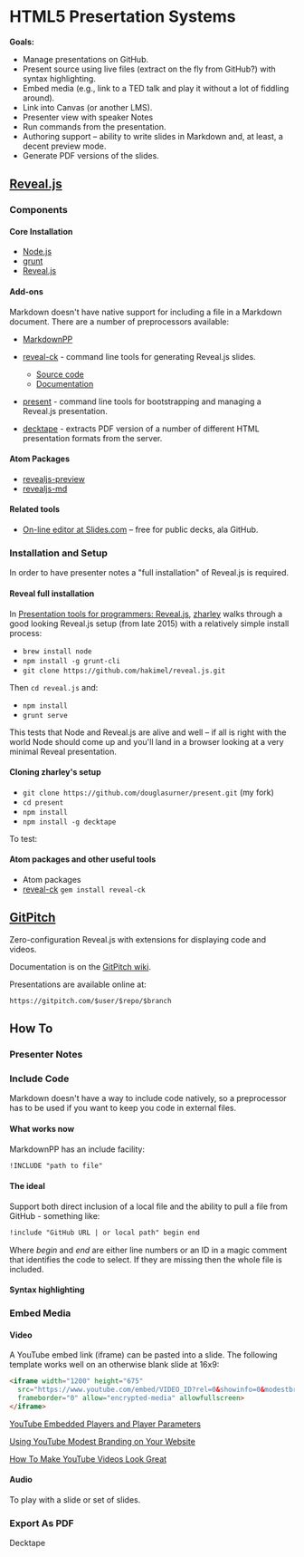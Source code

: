 # HTML5 Presertation Systems

**Goals:**

* Manage presentations on GitHub.
* Present source using live files (extract on the fly from GitHub?) with syntax highlighting.
* Embed media (e.g., link to a TED talk and play it without a lot of fiddling around).
* Link into Canvas (or another LMS).
* Presenter view with speaker Notes
* Run commands from the presentation.
* Authoring support – ability to write slides in Markdown and, at least, a decent preview mode.
* Generate PDF versions of the slides.

## [Reveal.js][revealjs]

[revealjs]: <revealjs.com>

### Components

#### Core Installation

* [Node.js][]
* [grunt][]
* [Reveal.js][revealjs-github]

[node.js]: <>
[grunt]: <>
[revealjs-github]: <https://github.com/hakimel/reveal.js/>

#### Add-ons

Markdown doesn't have native support for including a file in a Markdown document. There are a number of preprocessors available:

* [MarkdownPP][md-pp]

* [reveal-ck][] - command line tools for generating Reveal.js slides.
  * [Source code][reveal-ck-src]
  * [Documentation][reveal-ck-docs]
* [present][] - command line tools for bootstrapping and managing a Reveal.js presentation.
* [decktape][] - extracts PDF version of a number of different HTML presentation formats from the server.

[md-pp]: <https://github.com/jreese/markdown-pp>

[reveal-ck]: <http://jedcn.github.io/reveal-ck/>
[reveal-ck-src]: <https://github.com/jedcn/reveal-ck>
[reveal-ck-docs]: <https://relishapp.com/jedcn/reveal-ck/docs>
[present]: <https://github.com/zharley/present>
[decktape]: <https://github.com/astefanutti/decktape>

#### Atom Packages

* [revealjs-preview][]
* [revealjs-md][]

[revealjs-preview]: <https://atom.io/packages/revealjs-preview>
[revealjs-md]: <http://webpro.github.io/reveal-md/>

#### Related tools

* [On-line editor at Slides.com][slides.com] – free for public decks, ala GitHub.

[slides.com]: <https://slides.com>

### Installation and Setup

In order to have presenter notes a "full installation" of Reveal.js is required.

#### Reveal full installation

In [Presentation tools for programmers: Reveal.js][zharley-reveal], [zharley][] walks through a good looking Reveal.js setup (from late 2015) with a relatively simple install process:

* `brew install node`
* `npm install -g grunt-cli`
* `git clone https://github.com/hakimel/reveal.js.git`

Then `cd reveal.js` and:

* `npm install`
* `grunt serve`

This tests that Node and Reveal.js are alive and well – if all is right with the world Node should come up and you'll land in a browser looking at a very minimal Reveal presentation.

#### Cloning zharley's setup

* `git clone https://github.com/douglasurner/present.git` (my fork)
* `cd present`
* `npm install`
* `npm install -g decktape`

To test:

#### Atom packages and other useful tools


* Atom packages
* [reveal-ck][]
  `gem install reveal-ck`

[zharley]: <https://github.com/zharley>
[zharley-reveal]: <http://zenonharley.com/html5/css3/2015/12/07/presentation-tools-for-programmers-reveal-js.html>
[reveal-ck]: <https://jedcn.github.io/reveal-ck/>

## [GitPitch][]

Zero-configuration Reveal.js with extensions for displaying code and videos.

Documentation is on the [GitPitch wiki][gitpitch-wiki].

[gitpitch]: <https://gitpitch.com>
[gitpitch-wiki]: <https://github.com/gitpitch/gitpitch/wiki>

Presentations are available online at:

`https://gitpitch.com/$user/$repo/$branch`

## How To

### Presenter Notes

### Include Code

Markdown doesn't have a way to include code natively, so a preprocessor has to be used if you want to keep you code in external files.

#### What works now

MarkdownPP has an include facility:

```markdown
!INCLUDE "path to file"
```

#### The ideal

Support both direct inclusion of a local file and the ability to pull a file from GitHub - something like:

```markdown
!include "GitHub URL | or local path" begin end
```
Where *begin* and *end* are either line numbers or an ID in a magic comment that identifies the code to select. If they are missing then the whole file is included.

#### Syntax highlighting

### Embed Media

#### Video

A YouTube embed link (iframe) can be pasted into a slide. The following template works well on an otherwise blank slide at 16x9:

```html
<iframe width="1200" height="675"
  src="https://www.youtube.com/embed/VIDEO_ID?rel=0&showinfo=0&modestbranding=1&iv_load_policy=3&nologo=1"
  frameborder="0" allow="encrypted-media" allowfullscreen>
</iframe>
```
[YouTube Embedded Players and Player Parameters]( https://developers.google.com/youtube/player_parameters)

[Using YouTube Modest Branding on Your Website]( http://www.adeliestudios.com/youtube-modest-branding-website/)

[How To Make YouTube Videos Look Great]( http://workshed.com/2014/07/02/make-youtube-videos-look-great/)

#### Audio

To play with a slide or set of slides.

### Export As PDF

Decktape
